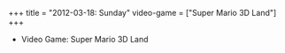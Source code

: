 +++
title = "2012-03-18: Sunday"
video-game = ["Super Mario 3D Land"]
+++


* Video Game: Super Mario 3D Land
